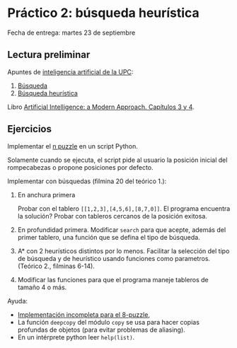 # Práctico 2: búsqueda heurística

Fecha de entrega: martes 23 de septiembre

## Lectura preliminar

Apuntes de [inteligencia artificial de la UPC](http://www.lsi.upc.edu/~bejar/ia/teoria.html):

1. [Búsqueda](http://www.lsi.upc.edu/~bejar/ia/transpas/teoria/2-BH1-introduccion_busqueda.pdf)
2. [Búsqueda heurística](http://www.lsi.upc.edu/~bejar/ia/transpas/teoria/2-BH2-Busqueda_heuristica.pdf)

Libro [Artificial Intelligence: a Modern Approach. Capítulos 3 y 4](http://aima.cs.berkeley.edu/).

## Ejercicios

Implementar el [n puzzle](http://en.wikipedia.org/wiki/15_puzzle)
en un script Python.

Solamente cuando se ejecuta, el script pide al usuario la posición
inicial del rompecabezas o propone posiciones por defecto.

Implementar con búsquedas (filmina 20 del teórico 1.):

1. En anchura primera

   Probar con el tablero ``[[1,2,3],[4,5,6],[8,7,0]]``. El programa encuentra la solución?
   Probar con tableros cercanos de la posición exitosa.

2. En profundidad primera. Modificar `search` para que acepte, además del primer
   tablero, una función que se defina el tipo de búsqueda.

3. A* con 2 heurísticos distintos por lo menos. Facilitar la selección del tipo
   de búsqueda y de heurístico usando funciones como parametros.
   (Teórico 2., filminas 6-14).

4. Modificar las funciones para que el programa maneje tableros de tamaño 4 o más.

Ayuda:

* [Implementación incompleta para el 8-puzzle](code/npuzzle.py),
* La función `deepcopy` del módulo `copy` se usa para hacer copias
  profundas de objetos (para evitar problemas de aliasing).
* En un intérprete python leer `help(list)`.

